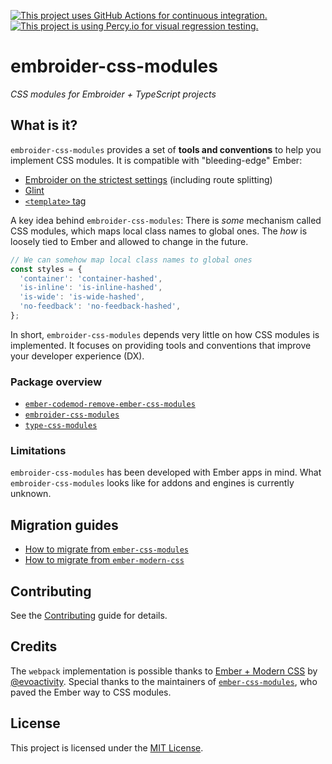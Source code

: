 [![This project uses GitHub Actions for continuous integration.](https://github.com/ijlee2/embroider-css-modules/actions/workflows/ci.yml/badge.svg)](https://github.com/ijlee2/embroider-css-modules/actions/workflows/ci.yml)
[![This project is using Percy.io for visual regression testing.](https://percy.io/static/images/percy-badge.svg)](https://percy.io/Isaac/embroider-css-modules)

# embroider-css-modules

_CSS modules for Embroider + TypeScript projects_


## What is it?

`embroider-css-modules` provides a set of **tools and conventions** to help you implement CSS modules. It is compatible with "bleeding-edge" Ember:

- [Embroider on the strictest settings](https://github.com/embroider-build/embroider/#options) (including route splitting)
- [Glint](https://typed-ember.gitbook.io/glint/)
- [`<template>` tag](https://github.com/ember-template-imports/ember-template-imports)

A key idea behind `embroider-css-modules`: There is _some_ mechanism called CSS modules, which maps local class names to global ones. The _how_ is loosely tied to Ember and allowed to change in the future.

```ts
// We can somehow map local class names to global ones
const styles = {
  'container': 'container-hashed',
  'is-inline': 'is-inline-hashed',
  'is-wide': 'is-wide-hashed',
  'no-feedback': 'no-feedback-hashed',
};
```

In short, `embroider-css-modules` depends very little on how CSS modules is implemented. It focuses on providing tools and conventions that improve your developer experience (DX).


### Package overview

- [`ember-codemod-remove-ember-css-modules`](/ember-codemod-remove-ember-css-modules/README.md)
- [`embroider-css-modules`](/embroider-css-modules/README.md)
- [`type-css-modules`](/type-css-modules/README.md)


### Limitations

`embroider-css-modules` has been developed with Ember apps in mind. What `embroider-css-modules` looks like for addons and engines is currently unknown.


## Migration guides

- [How to migrate from `ember-css-modules`](./documentations/how-to-migrate-from-ember-css-modules.md)
- [How to migrate from `ember-modern-css`](./documentations/how-to-migrate-from-ember-modern-css.md)


## Contributing

See the [Contributing](CONTRIBUTING.md) guide for details.


## Credits

The `webpack` implementation is possible thanks to [Ember + Modern CSS](https://github.com/evoactivity/ember-modern-css) by [@evoactivity](https://github.com/evoactivity). Special thanks to the maintainers of [`ember-css-modules`](https://github.com/salsify/ember-css-modules), who paved the Ember way to CSS modules.


## License

This project is licensed under the [MIT License](LICENSE.md).
